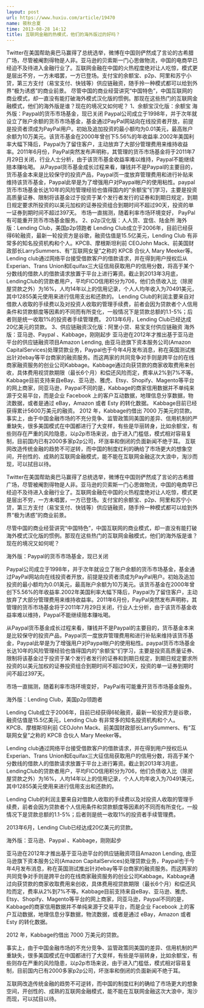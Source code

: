 ```yaml
---
layout: post
url: https://www.huxiu.com/article/19470
name: 筱秋合夏
time: 2013-08-28 14:12
title: 互联网金融的热模式，他们的海外版过的好吗？
---
```

Twitter在美国帮助奥巴马赢得了总统选举，微博在中国则俨然成了言论的古希腊广场，尽管被阉割得物是人非。亚马逊的贝索斯一门心思做物流，中国的电商早已经迫不及待进入金融行业了。互联网金融在中国的火热程度绝对让人吃惊，模式更是层出不穷，一方未唱罢，一方已登场。支付宝的余额宝、p2p、阿里和苏宁小贷，第三方支付（易宝支付、快钱等）供应链融资，随手拎一种模式都可以给到外界“极为诱惑”的商业前景。 尽管中国的商业经营讲究“中国特色”，中国互联网的商业模式，却一直没有能打破海外模式汉化版的惯例。那现在这些热门的互联网金融模式，他们的海外版是谁？现在的境况又如何呢？ 1、余额宝汉化版：余额宝 海外版：Paypal的货币市场基金，现已关闭 Paypal公司成立于1998年，并于次年就设立了账户余额的货币市场基金，基金通过PayPal网站向在线投资者开放，前提是投资者须成为PayPal用户。初始及追加投资的最小额均为0.01美元，最高账户余额为10万美元。该货币基金在2000年曾创下5.56%的年收益率.2002年美国利率大幅下降后，Paypal为了留住客户，主动放弃了大部分管理费用来维持收益率。2011年6月份，PayPal突然发布声明称，其管理的货币市场基金将于2011年7月29日关闭，行业人士分析，由于该货币基金收益率难以维持，Paypal不能继续赔本赚吆喝。 从Paypal货币基金成长过程来看，赚钱并不是Paypal的主要目的，货币基金本来是比较保守的投资产品，Paypal页一度放弃管理费用和进行补贴来维持该货币基金，Paypal此举是为了增强用户对Paypal帐户的使用粘性。paypal货币市场基金长达10年的风险管理经验也值得国内的“余额宝”们学习，主要是投资高质量证券、限制将该基金过于投资于某个发行者发行的证券和到期日规定，到期日规定要求所投资的以美元加权的证券投资组合到期时间不超过90天，投资的单一证券到期时间不超过397天。 市场一直揣测，随着利率市场环境变好， PayPal有可能重开货币市场基金服务。 2、p2p汉化版：人人贷、宜信、陆金所 海外版：Lending Club，美国p2p领跑者 Lending Club成立于2006年，目前已经获得6轮融资，最新一轮投资方是谷歌，融资估值是15.5亿美元，Lending Club 有非常多的知名投资机构和个人。KPCB、摩根斯坦利前 CEOJohn Mack、前美国财政部长LarrySummers、有“互联网女皇”之称的 KPCB 合伙人 Mary Meeker等。 Lending club通过网络平台接受借款客户的借款请求，并在得到用户授权后从Experian、Trans Union和Equifax三大征信局获取用户的信用分数，将高于某个分数线的借款人的借款请求放置于平台上进行筹资。截止到2013年3月底，LendingClub的贷款者用户，平均FICO信用积分为706，他们负债收入比（除房屋贷款之外）为16%，人均14年以上的信用记录，个人人均年收入为70491美元，其中12855美元使用来进行信用支出和还款的。 Lending Club的利润主要来自对借款人收取的手续费以及对投资人收取的管理手续费，前者会因为贷款者个人信用条件和贷款额度等因素的不同而有所变化，一般情况下是贷款总额的1.1-5%；后者则是统一收取1%的投资者手续管理费。 2013年6月，Lending Club已经达成20亿美元的贷款。 3、供应链融资汉化版：阿里小贷、易宝支付供应链融资 海外版：亚马逊、Paypal 、Kabbage，刚刚起步 亚马逊在2012年才推出基于亚马逊平台的供应链融资项目Amazon Lending, 由亚马逊旗下资本服务公司(Amazon CapitalServices)处理贷款业务，Paypal也于今年4月发布消息，称在英国测试推出针对ebay等平台商家的融资服务。而这两家的共同竞争对手则是跨平台的在线商家融资服务的创业公司Kabbage。Kabbage通过向获贷款的商家收取费用来创收，具体费用视贷款期限（最长6个月）和偿还风险而定，费率从2%到7%不等。Kabbage目前支持来自eBay、亚马逊、雅虎、Etsy、Shopify、Magento等平台的网上商家，同亚马逊，Paypal不同的是，Kabbage的商家信用数据并不单纯来源于交易平台，而是企业 Facebook 上的客户互动数据，地理信息分享数据，物流数据，或者是通过 eBay，Amazon 或者 Esty 的转化数据。 Kabbage目前已经获得累计5600万美元的融资。 2012 年，Kabbage约借出 7000 万美元的贷款。 事实上，由于中国金融市场的不充分竞争、监管政策同美国的差异、信用机制的严重缺失，很多美国模式在中国都进行了大变样，有些是华丽转身，比如余额宝，有些则存在严重的风险隐患，以p2p市场来说，由于进入门槛低，模式相对容易复制，目前国内已有2000多家p2p公司，坏涨率和倒闭的负面新闻不绝于耳。 互联网改造传统金融的趋势不可逆转，而中国的制度红利的确给了市场更大的想象空间，开创性的、成熟的互联网金融模式，能不能在互联网金融这次大浪中，淘沙而现，可以拭目以待。

Twitter在美国帮助奥巴马赢得了总统选举，微博在中国则俨然成了言论的古希腊广场，尽管被阉割得物是人非。亚马逊的贝索斯一门心思做物流，中国的电商早已经迫不及待进入金融行业了。互联网金融在中国的火热程度绝对让人吃惊，模式更是层出不穷，一方未唱罢，一方已登场。支付宝的余额宝、p2p、阿里和苏宁小贷，第三方支付（易宝支付、快钱等）供应链融资，随手拎一种模式都可以给到外界“极为诱惑”的商业前景。

尽管中国的商业经营讲究“中国特色”，中国互联网的商业模式，却一直没有能打破海外模式汉化版的惯例。那现在这些热门的互联网金融模式，他们的海外版是谁？现在的境况又如何呢？

海外版：Paypal的货币市场基金，现已关闭

Paypal公司成立于1998年，并于次年就设立了账户余额的货币市场基金，基金通过PayPal网站向在线投资者开放，前提是投资者须成为PayPal用户。初始及追加投资的最小额均为0.01美元，最高账户余额为10万美元。该货币基金在2000年曾创下5.56%的年收益率.2002年美国利率大幅下降后，Paypal为了留住客户，主动放弃了大部分管理费用来维持收益率。2011年6月份，PayPal突然发布声明称，其管理的货币市场基金将于2011年7月29日关闭，行业人士分析，由于该货币基金收益率难以维持，Paypal不能继续赔本赚吆喝。

从Paypal货币基金成长过程来看，赚钱并不是Paypal的主要目的，货币基金本来是比较保守的投资产品，Paypal页一度放弃管理费用和进行补贴来维持该货币基金，Paypal此举是为了增强用户对Paypal帐户的使用粘性。paypal货币市场基金长达10年的风险管理经验也值得国内的“余额宝”们学习，主要是投资高质量证券、限制将该基金过于投资于某个发行者发行的证券和到期日规定，到期日规定要求所投资的以美元加权的证券投资组合到期时间不超过90天，投资的单一证券到期时间不超过397天。

市场一直揣测，随着利率市场环境变好， PayPal有可能重开货币市场基金服务。

海外版：Lending Club，美国p2p领跑者

Lending Club成立于2006年，目前已经获得6轮融资，最新一轮投资方是谷歌，融资估值是15.5亿美元，Lending Club 有非常多的知名投资机构和个人。KPCB、摩根斯坦利前 CEOJohn Mack、前美国财政部长LarrySummers、有“互联网女皇”之称的 KPCB 合伙人 Mary Meeker等。

Lending club通过网络平台接受借款客户的借款请求，并在得到用户授权后从Experian、Trans Union和Equifax三大征信局获取用户的信用分数，将高于某个分数线的借款人的借款请求放置于平台上进行筹资。截止到2013年3月底，LendingClub的贷款者用户，平均FICO信用积分为706，他们负债收入比（除房屋贷款之外）为16%，人均14年以上的信用记录，个人人均年收入为70491美元，其中12855美元使用来进行信用支出和还款的。

Lending Club的利润主要来自对借款人收取的手续费以及对投资人收取的管理手续费，前者会因为贷款者个人信用条件和贷款额度等因素的不同而有所变化，一般情况下是贷款总额的1.1-5%；后者则是统一收取1%的投资者手续管理费。

2013年6月，Lending Club已经达成20亿美元的贷款。

海外版：亚马逊、Paypal 、Kabbage，刚刚起步

亚马逊在2012年才推出基于亚马逊平台的供应链融资项目Amazon Lending, 由亚马逊旗下资本服务公司(Amazon CapitalServices)处理贷款业务，Paypal也于今年4月发布消息，称在英国测试推出针对ebay等平台商家的融资服务。而这两家的共同竞争对手则是跨平台的在线商家融资服务的创业公司Kabbage。Kabbage通过向获贷款的商家收取费用来创收，具体费用视贷款期限（最长6个月）和偿还风险而定，费率从2%到7%不等。Kabbage目前支持来自eBay、亚马逊、雅虎、Etsy、Shopify、Magento等平台的网上商家，同亚马逊，Paypal不同的是，Kabbage的商家信用数据并不单纯来源于交易平台，而是企业 Facebook 上的客户互动数据，地理信息分享数据，物流数据，或者是通过 eBay，Amazon 或者 Esty 的转化数据。

2012 年，Kabbage约借出 7000 万美元的贷款。

事实上，由于中国金融市场的不充分竞争、监管政策同美国的差异、信用机制的严重缺失，很多美国模式在中国都进行了大变样，有些是华丽转身，比如余额宝，有些则存在严重的风险隐患，以p2p市场来说，由于进入门槛低，模式相对容易复制，目前国内已有2000多家p2p公司，坏涨率和倒闭的负面新闻不绝于耳。

互联网改造传统金融的趋势不可逆转，而中国的制度红利的确给了市场更大的想象空间，开创性的、成熟的互联网金融模式，能不能在互联网金融这次大浪中，淘沙而现，可以拭目以待。

